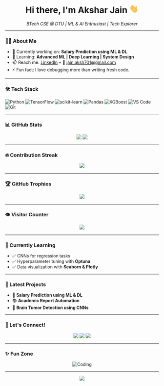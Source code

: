 <!-- GitHub Profile README.md - Akshar Jain -->

<h1 align="center">
  Hi there, I'm Akshar Jain <img src="https://raw.githubusercontent.com/ABSphreak/ABSphreak/master/gifs/Hi.gif" width="30px">
</h1>

<p align="center">
  <em>BTech CSE @ DTU | ML & AI Enthusiast | Tech Explorer</em>
</p>

---

### 🧑‍💻 About Me

- 🔭 Currently working on: **Salary Prediction using ML & DL**
- 🌱 Learning: **Advanced ML | Deep Learning | System Design**
- 📫 Reach me: [LinkedIn](https://www.linkedin.com/in/akshar-jain-dtu/) • 📧 jain.aksh701@gmail.com
- ⚡ Fun fact: I love debugging more than writing fresh code.

---

### 🛠️ Tech Stack

![Python](https://img.shields.io/badge/-Python-333?style=flat&logo=python)
![TensorFlow](https://img.shields.io/badge/-TensorFlow-333?style=flat&logo=tensorflow)
![scikit-learn](https://img.shields.io/badge/-Scikit--Learn-333?style=flat&logo=scikit-learn)
![Pandas](https://img.shields.io/badge/-Pandas-333?style=flat&logo=pandas)
![XGBoost](https://img.shields.io/badge/-XGBoost-333?style=flat&logo=xgboost)
![VS Code](https://img.shields.io/badge/-VS%20Code-333?style=flat&logo=visual-studio-code)
![Git](https://img.shields.io/badge/-Git-333?style=flat&logo=git)

---

### 📊 GitHub Stats

<p align="center">
  <img src="https://github-readme-stats.vercel.app/api?username=Akshar701&show_icons=true&theme=tokyonight" width="45%" />
  <img src="https://github-readme-stats.vercel.app/api/top-langs/?username=Akshar701&layout=compact&theme=tokyonight" width="45%" />
</p>

---

### 🔥 Contribution Streak

<p align="center">
  <img src="https://github-readme-streak-stats.herokuapp.com/?user=Akshar701&theme=tokyonight" />
</p>

---

### 🏆 GitHub Trophies

<p align="center">
  <img src="https://github-profile-trophy.vercel.app/?username=Akshar701&theme=onedark&row=1&margin-w=15" />
</p>

---

### 👁️ Visitor Counter

<p align="center">
  <img src="https://komarev.com/ghpvc/?username=Akshar701&style=flat-square&color=blue" />
</p>

---

### 🧠 Currently Learning

- ✅ CNNs for regression tasks  
- ✅ Hyperparameter tuning with **Optuna**  
- ✅ Data visualization with **Seaborn & Plotly**

---

### 📝 Latest Projects

- 💼 **Salary Prediction using ML & DL**
- 📚 **Academic Report Automation**
- 🧠 **Brain Tumor Detection using CNNs**

---

### 🌟 Let's Connect!

<p align="center">
  <a href="https://www.linkedin.com/in/akshar-jain-dtu/"><img src="https://img.shields.io/badge/-LinkedIn-0A66C2?style=flat&logo=linkedin&logoColor=white"></a>
  <a href="mailto:jain.aksh701@gmail.com"><img src="https://img.shields.io/badge/-Email-D14836?style=flat&logo=gmail&logoColor=white"></a>
  <a href="https://github.com/Akshar701"><img src="https://img.shields.io/badge/-GitHub-333?style=flat&logo=github&logoColor=white"></a>
</p>

---

### ✨ Fun Zone

<p align="center">
  <img src="https://media.giphy.com/media/qgQUggAC3Pfv687qPC/giphy.gif" width="250" alt="Coding" />
</p>

---

<p align="center">
  <img src="https://readme-typing-svg.herokuapp.com?font=Fira+Code&size=22&pause=1000&color=F78C6C&center=true&width=435&lines=Thanks+for+visiting!;Happy+coding+👨‍💻;Connect+and+collab+anytime!" />
</p>
